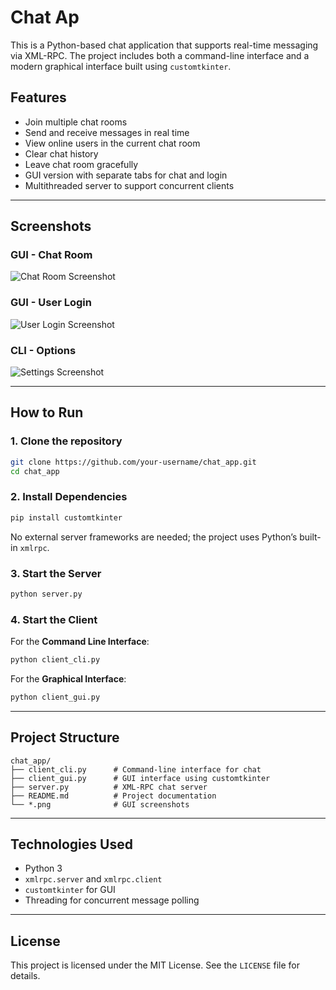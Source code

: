 # Chat Ap

This is a Python-based chat application that supports real-time messaging via XML-RPC. The project includes both a command-line interface and a modern graphical interface built using `customtkinter`.

## Features

* Join multiple chat rooms
* Send and receive messages in real time
* View online users in the current chat room
* Clear chat history
* Leave chat room gracefully
* GUI version with separate tabs for chat and login
* Multithreaded server to support concurrent clients

---

## Screenshots

### GUI - Chat Room

![Chat Room Screenshot](v![image](https://github.com/user-attachments/assets/1043ffe3-ad83-46d0-b80d-362c3bd30f5e))

### GUI - User Login

![User Login Screenshot](![image](https://github.com/user-attachments/assets/2ed33525-95de-471d-a9c4-17a8610f8a68))

### CLI  - Options

![Settings Screenshot](v![image](https://github.com/user-attachments/assets/3aff5fe9-33f0-497b-a78d-c2c88216eb6d))

---

## How to Run

### 1. Clone the repository

```bash
git clone https://github.com/your-username/chat_app.git
cd chat_app
```

### 2. Install Dependencies

```bash
pip install customtkinter
```

No external server frameworks are needed; the project uses Python’s built-in `xmlrpc`.

### 3. Start the Server

```bash
python server.py
```

### 4. Start the Client

For the **Command Line Interface**:

```bash
python client_cli.py
```

For the **Graphical Interface**:

```bash
python client_gui.py
```

---

## Project Structure

```
chat_app/
├── client_cli.py      # Command-line interface for chat
├── client_gui.py      # GUI interface using customtkinter
├── server.py          # XML-RPC chat server
├── README.md          # Project documentation
└── *.png              # GUI screenshots
```

---

## Technologies Used

* Python 3
* `xmlrpc.server` and `xmlrpc.client`
* `customtkinter` for GUI
* Threading for concurrent message polling

---

## License

This project is licensed under the MIT License. See the `LICENSE` file for details.
